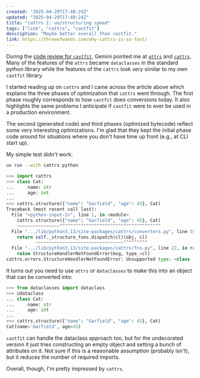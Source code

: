 ```yaml
---
created: "2025-04-29T17:48:24Z"
updated: "2025-04-29T17:48:24Z"
title: "cattrs I: un/structuring speed"
tags: ["link", "cattrs", "castfit"]
description: "Maybe better overall than castfit."
link: https://threeofwands.com/why-cattrs-is-so-fast/
---
```


During the [code review for `castfit`][1], Gemini pointed me at [`attrs`] and [`cattrs`]. Many of the features of the `attrs` became `dataclasses` in the standard python library while the features of the `cattrs` look _very_ similar to my own `castfit` library.

I started reading up on `cattrs` and I came across the article above which explains the three phases of optimization that `cattrs` went through. The first phase roughly corresponds to how `castfit` does conversions today. It also highlights the same problems I anticipate if `castfit` were to ever be used in a production environment.

The second (generated code) and third phases (optimized bytecode) reflect some very interesting optimizations. I'm glad that they kept the initial phase code around for situations where you don't have time up front (e.g., at CLI start up).

My simple test didn't work:

```bash
uv run --with cattrs python
```

```python
>>> import cattrs
>>> class Cat:
...     name: str
...     age: int
...
>>> cattrs.structure({"name": "Garfield", "age": 45}, Cat)
Traceback (most recent call last):
  File "<python-input-2>", line 1, in <module>
    cattrs.structure({"name": "Garfield", "age": 45}, Cat)
    ~~~~~~~~~~~~~~~~^^^^^^^^^^^^^^^^^^^^^^^^^^^^^^^^^^^^^^
  File ".../lib/python3.13/site-packages/cattrs/converters.py", line 558, in structure
    return self._structure_func.dispatch(cl)(obj, cl)
           ~~~~~~~~~~~~~~~~~~~~~~~~~~~~~~~~~^^^^^^^^^
  File ".../lib/python3.13/site-packages/cattrs/fns.py", line 22, in raise_error
    raise StructureHandlerNotFoundError(msg, type_=cl)
cattrs.errors.StructureHandlerNotFoundError: Unsupported type: <class '__main__.Cat'>. Register a structure hook for it.
```

It turns out you need to use `attrs` or `dataclasses` to make this into an object that can be converted into:

```python
>>> from dataclasses import dataclass
>>> @dataclass
... class Cat:
...     name: str
...     age: int
...
>>> cattrs.structure({"name": "Garfield", "age": 45}, Cat)
Cat(name='Garfield', age=45)
```

`castfit` can handle the dataclass approach too, but for the undecorated version it just tries constructing an empty object and setting a bunch of attributes on it. Not sure if this is a reasonable assumption (probably isn't), but it reduces the number of required imports.

Overall, though, I'm pretty impressed by `cattrs`.

[1]: /blog/2025/04/2025-04-29-castfit-code-review.html
[`attrs`]: https://www.attrs.org/en/stable/
[`cattrs`]: https://catt.rs/en/stable/
